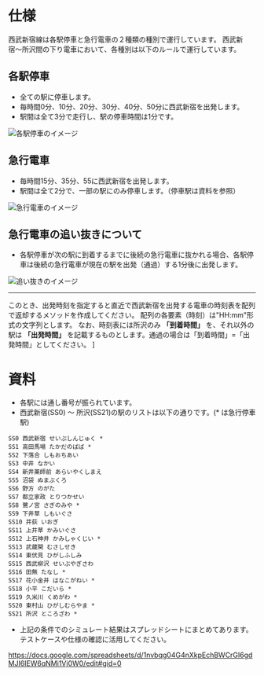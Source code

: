 # 仕様

西武新宿線は各駅停車と急行電車の２種類の種別で運行しています。
西武新宿〜所沢間の下り電車において、各種別は以下のルールで運行しています。

## 各駅停車

* 全ての駅に停車します。
* 毎時間0分、10分、20分、30分、40分、50分に西武新宿を出発します。
* 駅間は全て3分で走行し、駅の停車時間は1分です。

![各駅停車のイメージ](https://github.com/chooyan-eng/code-your-ruby/blob/image/image/image_local_basic.png)

## 急行電車

* 毎時間15分、35分、55に西武新宿を出発します。
* 駅間は全て2分で、一部の駅にのみ停車します。（停車駅は資料を参照）

![急行電車のイメージ](https://github.com/chooyan-eng/code-your-ruby/blob/image/image/image_express_basic.png)

## 急行電車の追い抜きについて

* 各駅停車が次の駅に到着するまでに後続の急行電車に抜かれる場合、各駅停車は後続の急行電車が現在の駅を出発（通過）する1分後に出発します。

![追い抜きのイメージ](https://github.com/chooyan-eng/code-your-ruby/blob/image/image/image_overtake.png)

---

このとき、出発時刻を指定すると直近で西武新宿を出発する電車の時刻表を配列で返却するメソッドを作成してください。
配列の各要素（時刻）は"HH:mm"形式の文字列とします。
なお、時刻表には所沢のみ __「到着時間」__ を、それ以外の駅は __「出発時間」__ を記載するものとします。通過の場合は「到着時間」=「出発時間」としてください。
]

# 資料

* 各駅には通し番号が振られています。
* 西武新宿(SS0) 〜 所沢(SS21)の駅のリストは以下の通りです。(* は急行停車駅)

```
SS0 西武新宿 せいぶしんじゅく *
SS1 高田馬場 たかだのばば *
SS2 下落合 しもおちあい
SS3 中井 なかい
SS4 新井薬師前 あらいやくしまえ
SS5 沼袋 ぬまぶくろ
SS6 野方 のがた
SS7 都立家政 とりつかせい
SS8 鷺ノ宮 さぎのみや *
SS9 下井草 しもいぐさ
SS10 井荻 いおぎ
SS11 上井草 かみいぐさ
SS12 上石神井 かみしゃくじい *
SS13 武蔵関 むさしせき
SS14 東伏見 ひがしふしみ
SS15 西武柳沢 せいぶやぎさわ
SS16 田無 たなし *
SS17 花小金井 はなこがねい *
SS18 小平 こだいら *
SS19 久米川 くめがわ *
SS20 東村山 ひがしむらやま *
SS21 所沢 ところざわ *
```

* 上記の条件でのシミュレート結果はスプレッドシートにまとめてあります。テストケースや仕様の確認に活用してください。

https://docs.google.com/spreadsheets/d/1nvbqg04G4nXkpEchBWCrGI6gdMJI6IEW6qNMi1Vj0W0/edit#gid=0
